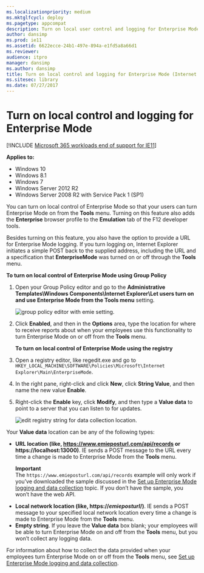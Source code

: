 ```yaml
---
ms.localizationpriority: medium
ms.mktglfcycl: deploy
ms.pagetype: appcompat
description: Turn on local user control and logging for Enterprise Mode.
author: dansimp
ms.prod: ie11
ms.assetid: 6622ecce-24b1-497e-894a-e1fd5a8a66d1
ms.reviewer: 
audience: itpro
manager: dansimp
ms.author: dansimp
title: Turn on local control and logging for Enterprise Mode (Internet Explorer 11 for IT Pros)
ms.sitesec: library
ms.date: 07/27/2017
---
```



# Turn on local control and logging for Enterprise Mode

[!INCLUDE [Microsoft 365 workloads end of support for IE11](../includes/microsoft-365-ie-end-of-support.md)]


**Applies to:**

-   Windows 10
-   Windows 8.1
-   Windows 7
-   Windows Server 2012 R2
-   Windows Server 2008 R2 with Service Pack 1 (SP1)

You can turn on local control of Enterprise Mode so that your users can turn Enterprise Mode on from the **Tools** menu. Turning on this feature also adds the **Enterprise** browser profile to the **Emulation** tab of the F12 developer tools.

Besides turning on this feature, you also have the option to provide a URL for Enterprise Mode logging. If you turn logging on, Internet Explorer initiates a simple POST back to the supplied address, including the URL and a specification that **EnterpriseMode** was turned on or off through the **Tools** menu.

 **To turn on local control of Enterprise Mode using Group Policy**

1. Open your Group Policy editor and go to the **Administrative Templates\\Windows Components\\Internet Explorer\\Let users turn on and use Enterprise Mode from the Tools menu** setting.

   ![group policy editor with emie setting.](images/ie-emie-editpolicy.png)

2. Click **Enabled**, and then in the **Options** area, type the location for where to receive reports about when your employees use this functionality to turn Enterprise Mode on or off from the **Tools** menu.

   **To turn on local control of Enterprise Mode using the registry**

3. Open a registry editor, like regedit.exe and go to `HKEY_LOCAL_MACHINE\SOFTWARE\Policies\Microsoft\Internet Explorer\Main\EnterpriseMode`.

4. In the right pane, right-click and click **New**, click **String Value**, and then name the new value **Enable**.

5. Right-click the **Enable** key, click **Modify**, and then type a **Value data** to point to a server that you can listen to for updates.

   ![edit registry string for data collection location.](images/ie-emie-editregistrystring.png)

Your **Value data** location can be any of the following types:

- **URL location (like, https://www.emieposturl.com/api/records or https://localhost:13000)**. IE sends a POST message to the URL every time a change is made to Enterprise Mode from the **Tools** menu.<p>**Important**<br>
  The `https://www.emieposturl.com/api/records` example will only work if you’ve downloaded the sample discussed in the [Set up Enterprise Mode logging and data collection](set-up-enterprise-mode-logging-and-data-collection.md) topic. If you don’t have the sample, you won’t have the web API.
- **Local network location (like, https://<em>emieposturl</em>/)**. IE sends a POST message to your specified local network location every time a change is made to Enterprise Mode from the **Tools** menu.
- **Empty string**. If you leave the **Value data** box blank; your employees will be able to turn Enterprise Mode on and off from the **Tools** menu, but you won’t collect any logging data.

For information about how to collect the data provided when your employees turn Enterprise Mode on or off from the **Tools** menu, see [Set up Enterprise Mode logging and data collection](set-up-enterprise-mode-logging-and-data-collection.md).

 

 



